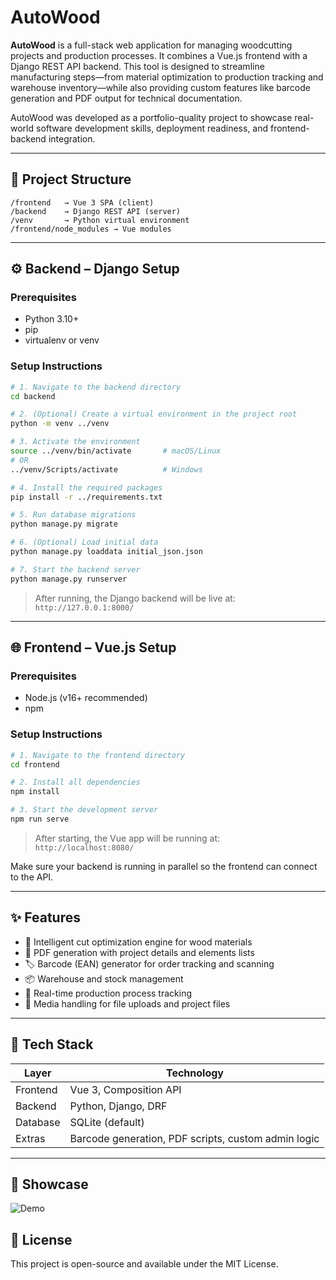 # AutoWood

**AutoWood** is a full-stack web application for managing woodcutting projects and production processes. It combines a Vue.js frontend with a Django REST API backend. This tool is designed to streamline manufacturing steps—from material optimization to production tracking and warehouse inventory—while also providing custom features like barcode generation and PDF output for technical documentation.

AutoWood was developed as a portfolio-quality project to showcase real-world software development skills, deployment readiness, and frontend-backend integration.

---

## 📁 Project Structure

```
/frontend   → Vue 3 SPA (client)
/backend    → Django REST API (server)
/venv       → Python virtual environment
/frontend/node_modules → Vue modules
```

---

## ⚙️ Backend – Django Setup

### Prerequisites
- Python 3.10+
- pip
- virtualenv or venv

### Setup Instructions

```bash
# 1. Navigate to the backend directory
cd backend

# 2. (Optional) Create a virtual environment in the project root
python -m venv ../venv

# 3. Activate the environment
source ../venv/bin/activate       # macOS/Linux
# OR
../venv/Scripts/activate          # Windows

# 4. Install the required packages
pip install -r ../requirements.txt

# 5. Run database migrations
python manage.py migrate

# 6. (Optional) Load initial data
python manage.py loaddata initial_json.json

# 7. Start the backend server
python manage.py runserver
```

> After running, the Django backend will be live at:  
> `http://127.0.0.1:8000/`

---

## 🌐 Frontend – Vue.js Setup

### Prerequisites
- Node.js (v16+ recommended)
- npm

### Setup Instructions

```bash
# 1. Navigate to the frontend directory
cd frontend

# 2. Install all dependencies
npm install

# 3. Start the development server
npm run serve
```

> After starting, the Vue app will be running at:  
> `http://localhost:8080/`

Make sure your backend is running in parallel so the frontend can connect to the API.

---

## ✨ Features

- 🔪 Intelligent cut optimization engine for wood materials  
- 📄 PDF generation with project details and elements lists 
- 🏷️ Barcode (EAN) generator for order tracking and scanning  
- 📦 Warehouse and stock management  
- 🔄 Real-time production process tracking  
- 📁 Media handling for file uploads and project files  

---

## 🧰 Tech Stack

| Layer        | Technology                 |
|--------------|--------------------------- |
| Frontend     | Vue 3, Composition API     |
| Backend      | Python, Django, DRF        |
| Database     | SQLite (default)           |
| Extras       | Barcode generation, PDF scripts, custom admin logic     

---

## 📸 Showcase


![Demo](https://imgur.com/a/Jg9nt5s)


## 📝 License

This project is open-source and available under the MIT License.
